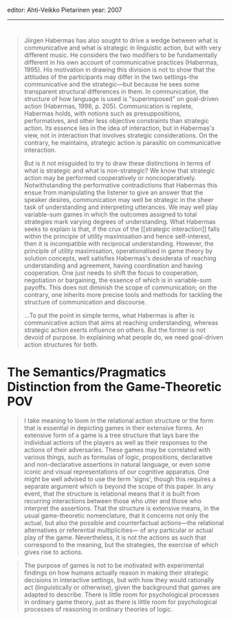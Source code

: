 editor: Ahti-Veikko Pietarinen
year: 2007

---
#

> Jiirgen Habermas has also sought to drive a wedge between what is communicative and what is strategic in linguistic action, but with very different music. He considers the two modifiers to be fundamentally different in his own account of communicative practices (Habermas, 1995). His motivation in drawing this division is not to show that the attitudes of the participants may differ in the two settings-the communicative and the strategic—but because he sees some transparent structural differences in them. In communication, the structure of how language is used is "superimposed" on goal-driven action (Habermas, 1998, p. 205). Communication is replete, Habermas holds, with notions such as presuppositions, performatives, and other less objective constraints than strategic action. Its essence lies in the idea of interaction, but in Habermas's view, not in interaction that involves strategic considerations. On the contrary, he maintains, strategic action is parasitic on communicative interaction.
> 
> But is it not misguided to try to draw these distinctions in terms of what is strategic and what is non-strategic? We know that strategic action may be performed cooperatively or noncooperatively. Notwithstanding the performative contradictions that Habermas this ensue from manipulating the listener to give an answer that the speaker desires, communication may well be strategic in the sheer task of understanding and interpreting utterances. We may well play variable-sum games in which the outcomes assigned to total strategies mark varying degrees of understanding. What Habermas seeks to explain is that, if the crux of the [[strategic interaction]] falls within the principle of utility maximisation and hence self-interest, then it is incompatible with reciprocal understanding. However, the principle of utility maximisation, operationalised in game theory by solution concepts, well satisfies Habermas's desiderata of reaching understanding and agreement, having coordination and having cooperation. One just needs to shift the focus to cooperation, negotiation or bargaining, the essence of which is in variable-sum payoffs. This does not diminish the scope of communication; on the contrary, one inherits more precise tools and methods for tackling the structure of communication and discourse.
> 
> ...To put the point in simple terms, what Habermas is after is communicative action that aims at reaching understanding, whereas strategic action exerts influence on others. But the former is not devoid of purpose. In explaining what people do, we need goal-driven action structures for both.

# The Semantics/Pragmatics Distinction from the Game-Theoretic POV
> I take meaning to loom in the relational action structure or the form that is essential in depicting games in their extensive forms. An extensive form of a game is a tree structure that lays bare the individual actions of the players as well as their responses to the actions of their adversaries. These games may be correlated with various things, such as formulas of logic, propositions, declarative and non-declarative assertions in natural language, or even some iconic and visual representations of our cognitive apparatus. One might be well advised to use the term 'signs', though this requires a separate argument which is beyond the scope of this paper. In any event, that the structure is relational means that it is built from recurring interactions between those who utter and those who interpret the assertions. That the structure is extensive means, in the usual game-theoretic nomenclature, that it concerns not only the actual, but also the possible and counterfactual actions—the relational alternatives or referential multiplicities— of any particular or actual play of the game. Nevertheless, it is not the actions as such that correspond to the meaning, but the strategies, the exercise of which gives rise to actions.

> The purpose of games is not to be motivated with experimental findings on how humans actually reason in making their strategic decisions in interactive settings, but with how they would rationally act (linguistically or otherwise), given the background that games are adapted to describe. There is little room for psychological processes in ordinary game theory, just as there is little room for psychological processes of reasoning in ordinary theories of logic.